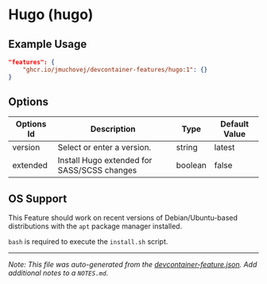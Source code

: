 
# Hugo (hugo)



## Example Usage

```json
"features": {
    "ghcr.io/jmuchovej/devcontainer-features/hugo:1": {}
}
```

## Options

| Options Id | Description | Type | Default Value |
|-----|-----|-----|-----|
| version | Select or enter a version. | string | latest |
| extended | Install Hugo extended for SASS/SCSS changes | boolean | false |



## OS Support

This Feature should work on recent versions of Debian/Ubuntu-based distributions with the `apt` package manager installed.

`bash` is required to execute the `install.sh` script.


---

_Note: This file was auto-generated from the [devcontainer-feature.json](https://github.com/jmuchovej/devcontainer-features/blob/main/src/hugo/devcontainer-feature.json).  Add additional notes to a `NOTES.md`._
